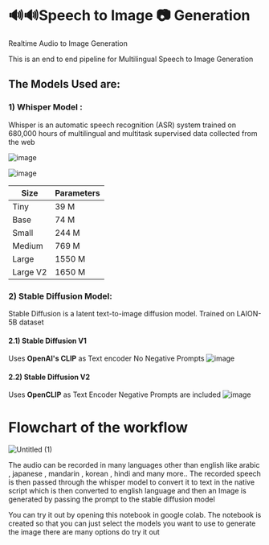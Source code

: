 # 🔊🔊Speech to Image 📷 Generation
Realtime Audio to Image Generation

This is an end to end pipeline for Multilingual Speech to Image Generation
## The Models Used are: 

### 1) Whisper Model : 
Whisper is an automatic speech recognition (ASR) system trained on 680,000 hours of multilingual and multitask supervised data collected from the web

![image](https://user-images.githubusercontent.com/95982431/229340460-354e39f2-9570-4b28-a518-89c59c6ff96d.png)

![image](https://user-images.githubusercontent.com/95982431/229340470-4c1698e2-639d-4871-bd66-9f2e92cbdb29.png)

| Size  | Parameters |
| ------------- | ------------- |
| Tiny  | 39 M  |
| Base  |  74 M |
| Small |  244 M |
| Medium | 769 M |
| Large | 1550 M | 
| Large V2 | 1650 M |


### 2) Stable Diffusion Model:
Stable Diffusion is a latent text-to-image diffusion model. Trained on LAION-5B dataset
#### 2.1) Stable Diffusion V1

Uses <b>OpenAI's CLIP</b> as Text encoder 
No Negative Prompts
![image](https://user-images.githubusercontent.com/95982431/229340383-9e57b323-0b23-462a-97c4-f8b531c88350.png)

#### 2.2) Stable Diffusion V2

Uses <b>OpenCLIP</b> as Text Encoder
Negative Prompts are included
![image](https://user-images.githubusercontent.com/95982431/229340373-a22f4b96-529e-44e0-bd59-64bbf8655bc1.png)


# Flowchart of the workflow
![Untitled (1)](https://user-images.githubusercontent.com/95982431/229341234-7a217878-98fa-4ee9-b90d-66fd0acb137f.jpg)

The audio can be recorded in many languages other than english like arabic , japanese , mandarin , korean , hindi and many more..
The recorded speech is then passed through the whisper model to convert it to text in the native script which is then converted to english language and then an Image is generated by passing the prompt to the stable diffusion model

You can try it out by opening this notebook in google colab. The notebook is created so that you can just select the models you want to use to generate the image there are many options do try it out
